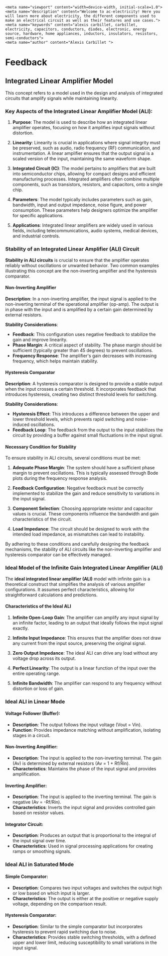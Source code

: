     <meta name="viewport" content="width=device-width, initial-scale=1.0">
    <meta name="description" content="Welcome to ac-electricity! Here you will learn more about electricity, the different components used to make an electrical circuit as well as their features and use cases.">
    <meta name="keywords" content="alexis carbillet, carbillet, electricity, capacitors, conductors, diodes, electronic, energy source, hardware, home appliances, inductors, insulators, resistors, semi-conductors">
    <meta name="author" content="Alexis Carbillet ">
</head>

# Feedback

## Integrated Linear Amplifier Model

This concept refers to a model used in the design and analysis of integrated circuits that amplify signals while maintaining linearity.

### Key Aspects of the Integrated Linear Amplifier Model (ALI):

1. **Purpose**: The model is used to describe how an integrated linear amplifier operates, focusing on how it amplifies input signals without distortion.

2. **Linearity**: Linearity is crucial in applications where signal integrity must be preserved, such as audio, radio frequency (RF) communication, and instrumentation. A linear amplifier ensures that the output signal is a scaled version of the input, maintaining the same waveform shape.

3. **Integrated Circuit (IC)**: The model pertains to amplifiers that are built into semiconductor chips, allowing for compact designs and efficient manufacturing processes. Integrated amplifiers often combine multiple components, such as transistors, resistors, and capacitors, onto a single chip.

4. **Parameters**: The model typically includes parameters such as gain, bandwidth, input and output impedance, noise figure, and power consumption. These parameters help designers optimize the amplifier for specific applications.

5. **Applications**: Integrated linear amplifiers are widely used in various fields, including telecommunications, audio systems, medical devices, and industrial controls.

### Stability of an Integrated Linear Amplifier (ALI) Circuit

**Stability in ALI circuits** is crucial to ensure that the amplifier operates reliably without oscillations or unwanted behavior. Two common examples illustrating this concept are the non-inverting amplifier and the hysteresis comparator.

#### Non-Inverting Amplifier

**Description**: In a non-inverting amplifier, the input signal is applied to the non-inverting terminal of the operational amplifier (op-amp). The output is in phase with the input and is amplified by a certain gain determined by external resistors.

**Stability Considerations**:

  * **Feedback**: This configuration uses negative feedback to stabilize the gain and improve linearity.
  * **Phase Margin**: A critical aspect of stability. The phase margin should be sufficient (typically greater than 45 degrees) to prevent oscillations.
  * **Frequency Response**: The amplifier's gain decreases with increasing frequency, which helps maintain stability.

#### Hysteresis Comparator

**Description**: A hysteresis comparator is designed to provide a stable output when the input crosses a certain threshold. It incorporates feedback that introduces hysteresis, creating two distinct threshold levels for switching.

**Stability Considerations**:

  - **Hysteresis Effect**: This introduces a difference between the upper and lower threshold levels, which prevents rapid switching and noise-induced oscillations. 
  - **Feedback Loop**: The feedback from the output to the input stabilizes the circuit by providing a buffer against small fluctuations in the input signal.

#### Necessary Condition for Stability

To ensure stability in ALI circuits, several conditions must be met:

1. **Adequate Phase Margin**: The system should have a sufficient phase margin to prevent oscillations. This is typically assessed through Bode plots during the frequency response analysis.

2. **Feedback Configuration**: Negative feedback must be correctly implemented to stabilize the gain and reduce sensitivity to variations in the input signal.

3. **Component Selection**: Choosing appropriate resistor and capacitor values is crucial. These components influence the bandwidth and gain characteristics of the circuit.

4. **Load Impedance**: The circuit should be designed to work with the intended load impedance, as mismatches can lead to instability.

By adhering to these conditions and carefully designing the feedback mechanisms, the stability of ALI circuits like the non-inverting amplifier and hysteresis comparator can be effectively managed.

### Ideal Model of the Infinite Gain Integrated Linear Amplifier (ALI)

The **ideal integrated linear amplifier (ALI)** model with infinite gain is a theoretical construct that simplifies the analysis of various amplifier configurations. It assumes perfect characteristics, allowing for straightforward calculations and predictions.

#### Characteristics of the Ideal ALI

1. **Infinite Open-Loop Gain**: The amplifier can amplify any input signal by an infinite factor, leading to an output that ideally follows the input signal exactly.
  
2. **Infinite Input Impedance**: This ensures that the amplifier does not draw any current from the input source, preserving the original signal.

3. **Zero Output Impedance**: The ideal ALI can drive any load without any voltage drop across its output.

4. **Perfect Linearity**: The output is a linear function of the input over the entire operating range.

5. **Infinite Bandwidth**: The amplifier can respond to any frequency without distortion or loss of gain.

### Ideal ALI in Linear Mode

#### **Voltage Follower (Buffer)**:
   - **Description**: The output follows the input voltage (Vout = Vin).
   - **Function**: Provides impedance matching without amplification, isolating stages in a circuit.

#### **Non-Inverting Amplifier**:
   - **Description**: The input is applied to the non-inverting terminal. The gain (Av) is determined by external resistors (Av = 1 + Rf/Rin).
   - **Characteristics**: Maintains the phase of the input signal and provides amplification.

#### **Inverting Amplifier**:
   - **Description**: The input is applied to the inverting terminal. The gain is negative (Av = -Rf/Rin).
   - **Characteristics**: Inverts the input signal and provides controlled gain based on resistor values.

#### **Integrator Circuit**:
   - **Description**: Produces an output that is proportional to the integral of the input signal over time.
   - **Characteristics**: Used in signal processing applications for creating ramps or smoothing signals.

### Ideal ALI in Saturated Mode

#### **Simple Comparator**:
   - **Description**: Compares two input voltages and switches the output high or low based on which input is larger.
   - **Characteristics**: The output is either at the positive or negative supply voltage, depending on the comparison result.

#### **Hysteresis Comparator**:
   - **Description**: Similar to the simple comparator but incorporates hysteresis to prevent rapid switching due to noise.
   - **Characteristics**: Provides stable switching thresholds, with a defined upper and lower limit, reducing susceptibility to small variations in the input signal.

